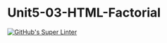 # Unit5-03-HTML-Factorial
[![GitHub's Super Linter](https://github.com/ICS20-Programming-JulienL/Unit5-03-HTML-Factorial/workflows/GitHub's%20Super%20Linter/badge.svg)](https://github.com/ICS20-Programming-JulienL/Unit5-03-HTML-Factorial/actions)
